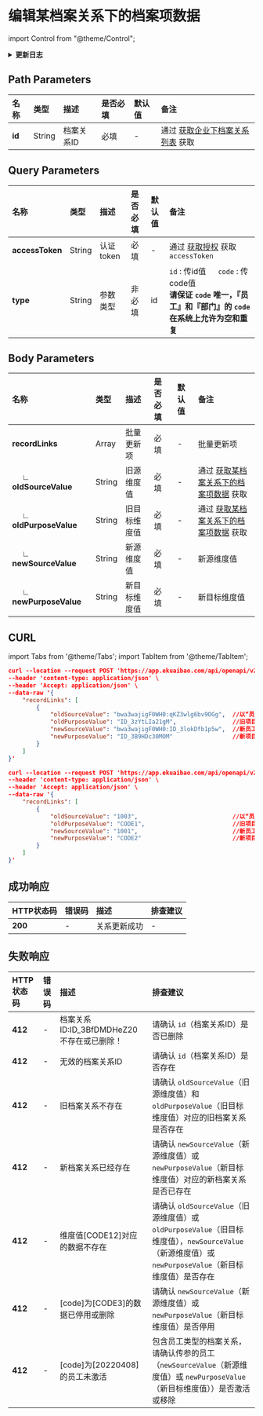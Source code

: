 # 编辑某档案关系下的档案项数据

import Control from "@theme/Control";

<Control
method="POST"
url="/api/openapi/v2.1/recordLink/editSingle/$`id`"
/>

<details>
  <summary><b>更新日志</b></summary>
  <div>

  [**1.4.0**](/docs/open-api/notice/update-log#140) &emsp; -> 🐞 更新了校验逻辑，档案关系类型共六种，全都做参数校验，若传入已删除参数则报错<br/>
  &emsp; &emsp; &emsp; &emsp; &emsp; &emsp; ● **未激活/已移除** 员工，不能进行任何档案关系数据操作。<br/>
  &emsp; &emsp; &emsp; &emsp; &emsp; &emsp; ● body参数里传多个值时，校验参数任意一个不存在则报错。<br/>
  &emsp; &emsp; &emsp; -> 🐞 无效果的编辑返回信息提示。<br/>
  [**1.3.0**](/docs/open-api/notice/update-log#130) &emsp; -> 🆕 新增 `type` 类型参数，支持 `id` 或 `code` 传参。<br/>
  [**0.7.125**](/docs/open-api/notice/update-log#07125) -> 🆕 新增了本接口。<br/>

  </div>
</details>

## Path Parameters

| 名称 | 类型 | 描述 | 是否必填 | 默认值 | 备注 |
| :--- | :--- | :--- | :--- |:--- | :--- |
| **id** | String | 档案关系ID | 必填 | - | 通过 [获取企业下档案关系列表](/docs/open-api/recordLink/get-dimension-relation) 获取 | 

## Query Parameters

| 名称 | 类型 | 描述 | 是否必填 | 默认值 | 备注 |
| :--- | :--- | :--- | :--- |:--- | :--- |
| **accessToken** | String | 认证token | 必填 | - | 通过 [获取授权](/docs/open-api/getting-started/auth) 获取 `accessToken` |
| **type**        | String | 参数类型   | 非必填 | id | `id` : 传id值 &emsp; `code` : 传code值<br/>**请保证 `code` 唯一，『员工』和『部门』的 `code` 在系统上允许为空和重复** |

## Body Parameters

| 名称 | 类型 | 描述 | 是否必填 | 默认值 | 备注 |
| :--- | :--- | :--- | :--- |:--- | :--- |
| **recordLinks**               | Array   | 批量更新项   | 必填 | - | 批量更新项 |
| **&emsp; ∟ oldSourceValue**  | String  | 旧源维度值   | 必填 | - | 通过 [获取某档案关系下的档案项数据](/docs/open-api/recordLink/get-dimension-relation-items) 获取 |
| **&emsp; ∟ oldPurposeValue** | String  | 旧目标维度值 | 必填 | - | 通过 [获取某档案关系下的档案项数据](/docs/open-api/recordLink/get-dimension-relation-items) 获取 |
| **&emsp; ∟ newSourceValue**  | String  | 新源维度值   | 必填 | - | 新源维度值 |
| **&emsp; ∟ newPurposeValue** | String  | 新目标维度值 | 必填 | - | 新目标维度值 |

## CURL
import Tabs from '@theme/Tabs';
import TabItem from '@theme/TabItem';

<Tabs>
<TabItem value="id" label="id" default>

```json
curl --location --request POST 'https://app.ekuaibao.com/api/openapi/v2.1/recordLink/editSingle/$ID_3BFuV7KbVDw?accessToken=ID_3BKtCKGf_k0:bwa3wajigF0WH0&type=id' \
--header 'content-type: application/json' \
--header 'Accept: application/json' \
--data-raw '{
    "recordLinks": [
        {
            "oldSourceValue": "bwa3wajigF0WH0:qKZ3wlg6bv9OGg",  //以“员工和项目”档案关系为例，旧员工ID
            "oldPurposeValue": "ID_3zYtLIa21gM",                //旧项目ID 
            "newSourceValue": "bwa3wajigF0WH0:ID_3lokDfb1p5w",  //新员工ID
            "newPurposeValue": "ID_3B9HDc30MOM"                 //新项目ID
        }
    ]
}'
```
</TabItem>
<TabItem value="code" label="code">

```json
curl --location --request POST 'https://app.ekuaibao.com/api/openapi/v2.1/recordLink/editSingle/$ID_3BFuV7KbVDw?accessToken=ID_3BKtCKGf_k0:bwa3wajigF0WH0&type=code' \
--header 'content-type: application/json' \
--header 'Accept: application/json' \
--data-raw '{
    "recordLinks": [
        {
            "oldSourceValue": "1003",                           //以“员工和项目”档案关系为例，旧员工工号（CODE）
            "oldPurposeValue": "CODE1",                         //旧项目CODE
            "newSourceValue": "1001",                           //新员工工号（CODE）
            "newPurposeValue": "CODE2"                          //新项目CODE
        }
    ]
}'
```
</TabItem>
</Tabs>

## 成功响应
| HTTP状态码 | 错误码 | 描述 | 排查建议 |
| :--- | :--- | :--- | :--- |
| **200** | - | 关系更新成功 | - |

## 失败响应
| HTTP状态码 | 错误码 | 描述 | 排查建议 |
| :--- | :--- | :--- | :--- |
| **412** | - | 档案关系ID:ID_3BfDMDHeZ20不存在或已删除！| 请确认 `id`（档案关系ID）是否已删除 | 
| **412** | - | 无效的档案关系ID | 请确认 `id`（档案关系ID）是否存在 | 
| **412** | - | 旧档案关系不存在 | 请确认 `oldSourceValue`（旧源维度值）和 `oldPurposeValue`（旧目标维度值）对应的旧档案关系是否存在 | 
| **412** | - | 新档案关系已经存在 | 请确认 `newSourceValue`（新源维度值）或 `newPurposeValue`（新目标维度值）对应的新档案关系是否已存在 | 
| **412** | - | 维度值[CODE12]对应的数据不存在 | 请确认 `oldSourceValue`（旧源维度值）或 `oldPurposeValue`（旧目标维度值），`newSourceValue`（新源维度值）或 `newPurposeValue`（新目标维度值）是否存在 | 
| **412** | - | [code]为[CODE3]的数据已停用或删除 | 请确认 `newSourceValue`（新源维度值）或 `newPurposeValue`（新目标维度值）是否停用 | 
| **412** | - | [code]为[20220408]的员工未激活 | 包含员工类型的档案关系，请确认传参的员工（`newSourceValue`（新源维度值）或 `newPurposeValue`（新目标维度值））是否激活或移除 |

